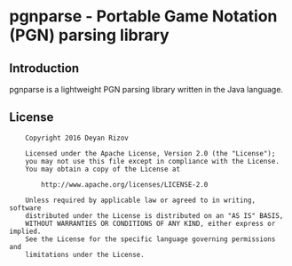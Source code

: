 pgnparse - Portable Game Notation (PGN) parsing library
=======================================================

Introduction
------------
pgnparse is a lightweight PGN parsing library written in the Java language.

License
-------
```
    Copyright 2016 Deyan Rizov

    Licensed under the Apache License, Version 2.0 (the "License");
    you may not use this file except in compliance with the License.
    You may obtain a copy of the License at

        http://www.apache.org/licenses/LICENSE-2.0

    Unless required by applicable law or agreed to in writing, software
    distributed under the License is distributed on an "AS IS" BASIS,
    WITHOUT WARRANTIES OR CONDITIONS OF ANY KIND, either express or implied.
    See the License for the specific language governing permissions and
    limitations under the License.
```